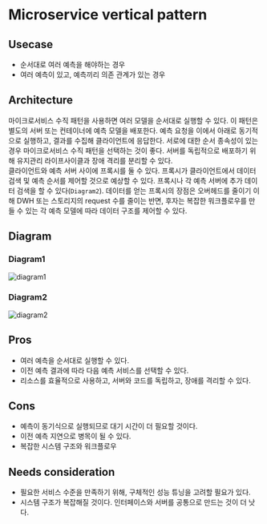 # Microservice vertical pattern

## Usecase
- 순서대로 여러 예측을 해야하는 경우
- 여러 예측이 있고, 예측끼리 의존 관계가 있는 경우

## Architecture
마이크로서비스 수직 패턴을 사용하면 여러 모델을 순서대로 실행할 수 있다. 이 패턴은 별도의 서버 또는 컨테이너에 예측 모델을 배포한다. 예측 요청을 이에서 아래로 동기적으로 실행하고, 결과를 수집해 클라이언트에 응답한다. 서로에 대한 순서 종속성이 있는 경우 마이크로서비스 수직 패턴을 선택하는 것이 좋다. 서버를 독립적으로 배포하기 위해 유지관리 라이프사이클과 장애 격리를 분리할 수 있다.<br>
클라이언트와 예측 서버 사이에 프록시를 둘 수 있다. 프록시가 클라이언트에서 데이터 검색 및 예측 순서를 제어할 것으로 예상할 수 있다. 프록시나 각 예측 서버에 추가 데이터 검색을 할 수 있다(`Diagram2`). 데이터를 얻는 프록시의 장점은 오버헤드를 줄이기 이해 DWH 또는 스토리지의 request 수를 줄이는 반면, 후자는 복잡한 워크플로우를 만들 수 있는 각 예측 모델에 따라 데이터 구조를 제어할 수 있다.


## Diagram
### Diagram1
![diagram1](diagram1.png)

### Diagram2
![diagram2](diagram2.png)

## Pros
- 여러 예측을 순서대로 실행할 수 있다.
- 이전 예측 결과에 따라 다음 예측 서비스를 선택할 수 있다.
- 리소스를 효율적으로 사용하고, 서버와 코드를 독립하고, 장애를 격리할 수 있다.

## Cons
- 예측이 동기식으로 실행되므로 대기 시간이 더 필요할 것이다.
- 이전 예측 지연으로 병목이 될 수 있다.
- 복잡한 시스템 구조와 워크플로우

## Needs consideration
- 필요한 서비스 수준을 만족하기 위해, 구체적인 성능 튜닝을 고려할 필요가 있다.
- 시스템 구조가 복잡해질 것이다. 인터페이스와 서버를 공통으로 만드는 것이 더 낫다.
